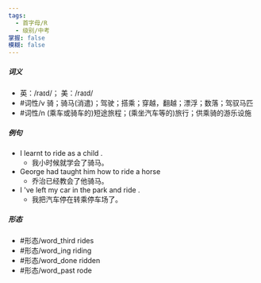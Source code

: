 ```yaml
---
tags:
  - 首字母/R
  - 级别/中考
掌握: false
模糊: false
---
```

##### 词义
- 英：/raɪd/； 美：/raɪd/
- #词性/v  骑；骑马(消遣)；驾驶；搭乘；穿越，翻越；漂浮；数落；驾驭马匹
- #词性/n  (乘车或骑车的)短途旅程；(乘坐汽车等的)旅行；供乘骑的游乐设施
##### 例句
- I learnt to ride as a child .
	- 我小时候就学会了骑马。
- George had taught him how to ride a horse
	- 乔治已经教会了他骑马。
- I 've left my car in the park and ride .
	- 我把汽车停在转乘停车场了。
##### 形态
- #形态/word_third rides
- #形态/word_ing riding
- #形态/word_done ridden
- #形态/word_past rode
